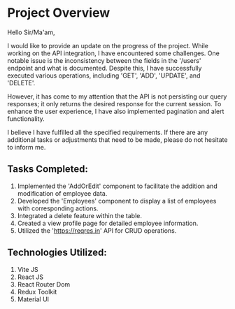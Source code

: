 # Project Overview

Hello Sir/Ma'am,

I would like to provide an update on the progress of the project. While working on the API integration, I have encountered some challenges. One notable issue is the inconsistency between the fields in the '/users' endpoint and what is documented. Despite this, I have successfully executed various operations, including 'GET', 'ADD', 'UPDATE', and 'DELETE'.

However, it has come to my attention that the API is not persisting our query responses; it only returns the desired response for the current session. To enhance the user experience, I have also implemented pagination and alert functionality.

I believe I have fulfilled all the specified requirements. If there are any additional tasks or adjustments that need to be made, please do not hesitate to inform me.

## Tasks Completed:

1. Implemented the 'AddOrEdit' component to facilitate the addition and modification of employee data.
2. Developed the 'Employees' component to display a list of employees with corresponding actions.
3. Integrated a delete feature within the table.
4. Created a view profile page for detailed employee information.
5. Utilized the 'https://reqres.in' API for CRUD operations.

## Technologies Utilized:

1. Vite JS
2. React JS
3. React Router Dom
4. Redux Toolkit
5. Material UI
